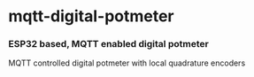 # mqtt-digital-potmeter
### ESP32 based, MQTT enabled digital potmeter

MQTT controlled digital potmeter with local quadrature encoders

